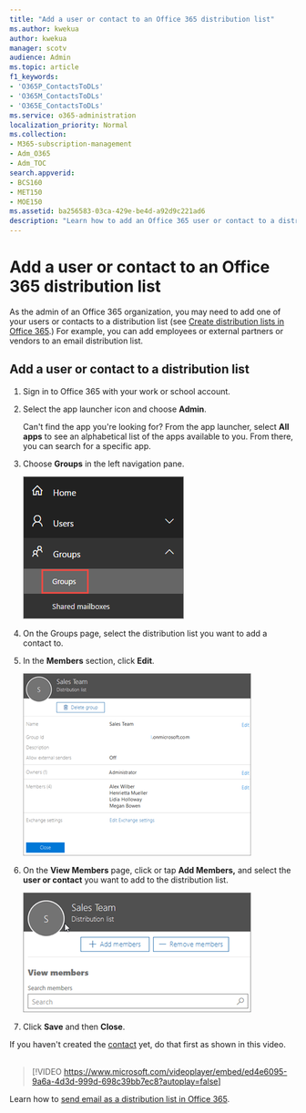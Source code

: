 ```yaml
---
title: "Add a user or contact to an Office 365 distribution list"
ms.author: kwekua
author: kwekua
manager: scotv
audience: Admin
ms.topic: article
f1_keywords:
- 'O365P_ContactsToDLs'
- 'O365M_ContactsToDLs'
- 'O365E_ContactsToDLs'
ms.service: o365-administration
localization_priority: Normal
ms.collection: 
- M365-subscription-management 
- Adm_O365
- Adm_TOC
search.appverid:
- BCS160
- MET150
- MOE150
ms.assetid: ba256583-03ca-429e-be4d-a92d9c221ad6
description: "Learn how to add an Office 365 user or contact to a distribution list. For example, you can add an employee, partner, or a vendor to your email distribution list."
---
```


# Add a user or contact to an Office 365 distribution list

As the admin of an Office 365 organization, you may need to add one of your users or contacts to a distribution list (see [Create distribution lists in Office 365](../setup/create-distribution-lists.md).) For example, you can add employees or external partners or vendors to an email distribution list.
  
## Add a user or contact to a distribution list

1. Sign in to Office 365 with your work or school account. 
    
2. Select the app launcher icon  and choose **Admin**.
    
    Can't find the app you're looking for? From the app launcher, select **All apps** to see an alphabetical list of the apps available to you. From there, you can search for a specific app. 
    
3. Choose **Groups** in the left navigation pane. 
    
    ![See your new Office 365 groups in the admin center preview](../media/d434fa62-aff7-4d56-a0c2-2a49b95467a6.png)
    
4. On the Groups page, select the distribution list you want to add a contact to.
    
5. In the **Members** section, click **Edit**.
    
    ![Add a contact to a distribution list](../media/429062d8-9dcf-4d98-af9c-6fff8a18b198.png)
  
6. On the **View Members** page, click or tap **Add Members,** and select the **user or contact** you want to add to the distribution list. 
    
    ![Add members to distribution list](../media/f79f59f8-1606-43fe-bae6-df74f5b6259d.png)
  
7. Click **Save** and then **Close**.
    
If you haven't created the [contact](../misc/contacts.md) yet, do that first as shown in this video. 
<br><br>
  
> [!VIDEO https://www.microsoft.com/videoplayer/embed/ed4e6095-9a6a-4d3d-999d-698c39bb7ec8?autoplay=false]
  
Learn how to [send email as a distribution list in Office 365](../manage/send-email-as-distribution-list.md).
  

